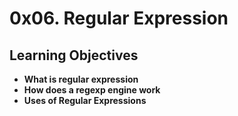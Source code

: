# 0x06. Regular Expression

## Learning Objectives
* **What is regular expression**
* **How does a regexp engine work**
* **Uses of Regular Expressions**
